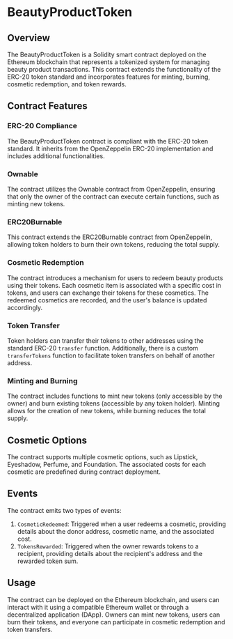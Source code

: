 # BeautyProductToken 

## Overview

The BeautyProductToken is a Solidity smart contract deployed on the Ethereum blockchain that represents a tokenized system for managing beauty product transactions. This contract extends the functionality of the ERC-20 token standard and incorporates features for minting, burning, cosmetic redemption, and token rewards.

## Contract Features

### ERC-20 Compliance

The BeautyProductToken contract is compliant with the ERC-20 token standard. It inherits from the OpenZeppelin ERC-20 implementation and includes additional functionalities.

### Ownable

The contract utilizes the Ownable contract from OpenZeppelin, ensuring that only the owner of the contract can execute certain functions, such as minting new tokens.

### ERC20Burnable

This contract extends the ERC20Burnable contract from OpenZeppelin, allowing token holders to burn their own tokens, reducing the total supply.

### Cosmetic Redemption

The contract introduces a mechanism for users to redeem beauty products using their tokens. Each cosmetic item is associated with a specific cost in tokens, and users can exchange their tokens for these cosmetics. The redeemed cosmetics are recorded, and the user's balance is updated accordingly.

### Token Transfer

Token holders can transfer their tokens to other addresses using the standard ERC-20 `transfer` function. Additionally, there is a custom `transferTokens` function to facilitate token transfers on behalf of another address.

### Minting and Burning

The contract includes functions to mint new tokens (only accessible by the owner) and burn existing tokens (accessible by any token holder). Minting allows for the creation of new tokens, while burning reduces the total supply.

## Cosmetic Options

The contract supports multiple cosmetic options, such as Lipstick, Eyeshadow, Perfume, and Foundation. The associated costs for each cosmetic are predefined during contract deployment.

## Events

The contract emits two types of events:

1. `CosmeticRedeemed`: Triggered when a user redeems a cosmetic, providing details about the donor address, cosmetic name, and the associated cost.
2. `TokensRewarded`: Triggered when the owner rewards tokens to a recipient, providing details about the recipient's address and the rewarded token sum.

## Usage

The contract can be deployed on the Ethereum blockchain, and users can interact with it using a compatible Ethereum wallet or through a decentralized application (DApp). Owners can mint new tokens, users can burn their tokens, and everyone can participate in cosmetic redemption and token transfers.


